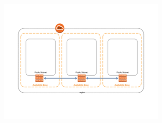![alt text](https://raw.githubusercontent.com/CloudCoreo/cloudcoreo-vpc-public/master/images/diagram.png "Public VPC across 3 subnets")
